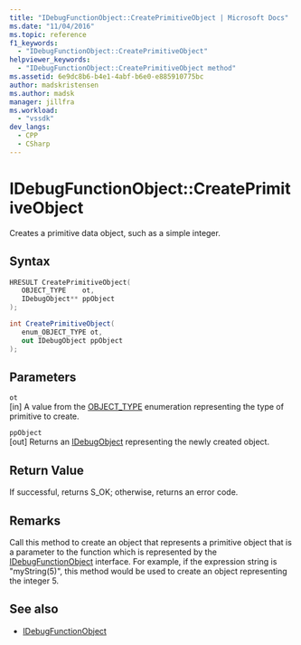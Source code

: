 ```yaml
---
title: "IDebugFunctionObject::CreatePrimitiveObject | Microsoft Docs"
ms.date: "11/04/2016"
ms.topic: reference
f1_keywords:
  - "IDebugFunctionObject::CreatePrimitiveObject"
helpviewer_keywords:
  - "IDebugFunctionObject::CreatePrimitiveObject method"
ms.assetid: 6e9dc8b6-b4e1-4abf-b6e0-e885910775bc
author: madskristensen
ms.author: madsk
manager: jillfra
ms.workload:
  - "vssdk"
dev_langs:
  - CPP
  - CSharp
---
```

# IDebugFunctionObject::CreatePrimitiveObject
Creates a primitive data object, such as a simple integer.

## Syntax

```cpp
HRESULT CreatePrimitiveObject( 
   OBJECT_TYPE    ot,
   IDebugObject** ppObject
);
```

```csharp
int CreatePrimitiveObject(
   enum_OBJECT_TYPE ot,
   out IDebugObject ppObject
);
```

## Parameters
`ot`\
[in] A value from the [OBJECT_TYPE](../../../extensibility/debugger/reference/object-type.md) enumeration representing the type of primitive to create.

`ppObject`\
[out] Returns an [IDebugObject](../../../extensibility/debugger/reference/idebugobject.md) representing the newly created object.

## Return Value
 If successful, returns S_OK; otherwise, returns an error code.

## Remarks
 Call this method to create an object that represents a primitive object that is a parameter to the function which is represented by the [IDebugFunctionObject](../../../extensibility/debugger/reference/idebugfunctionobject.md) interface. For example, if the expression string is "myString(5)", this method would be used to create an object representing the integer 5.

## See also
- [IDebugFunctionObject](../../../extensibility/debugger/reference/idebugfunctionobject.md)